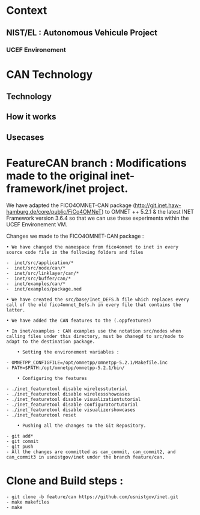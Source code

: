 # Context

## NIST/EL : Autonomous Vehicule Project 

### UCEF Environement

# CAN Technology

## Technology 

## How it works

## Usecases

# FeatureCAN branch : Modifications made to the original inet-framework/inet project. 

We have adapted the FICO4OMNET-CAN package (http://git.inet.haw-hamburg.de/core/public/FiCo4OMNeT) to OMNET ++ 5.2.1 & the latest INET Framework version 3.6.4 so that we can use these experiments within the UCEF Environement VM. 

Changes we made to the FICO4OMNET-CAN package : 

	• We have changed the namespace from fico4omnet to inet in every source code file in the following folders and files 
	
	-  inet/src/application/* 
	-  inet/src/node/can/* 
	-  inet/src/linklayer/can/*
	-  inet/src/buffer/can/*
	-  inet/examples/can/*
	-  inet/examples/package.ned
	
	• We have created the src/base/Inet_DEFS.h file which replaces every call of the old fico4omnet_Defs.h in every file that contains the latter.
	
	• We have added the CAN features to the (.oppfeatures)
	
	• In inet/examples : CAN examples use the notation src/nodes when calling files under this directory, must be chanegd to src/node to adapt to the destination package.

        • Setting the environement variables : 
	
	- OMNETPP_CONFIGFILE=/opt/omnetpp/omnetpp-5.2.1/Makefile.inc
	- PATH=$PATH:/opt/omnetpp/omnetpp-5.2.1/bin/
 
        • Configuring the features 
	
	- ./inet_featuretool disable wirelesstutorial
	- ./inet_featuretool disable wirelessshowcases
	- ./inet_featuretool disable visualizationtutorial
	- ./inet_featuretool disable configuratortutorial
	- ./inet_featuretool disable visualizershowcases
	- ./inet_featuretool reset

        • Pushing all the changes to the Git Repository. 

	- git add*
	- git commit
	- git push
	- All the changes are committed as can_commit, can_commit2, and can_commit3 in usnistgov/inet under the branch feature/can.

# Clone and Build steps : 

	- git clone -b feature/can https://github.com/usnistgov/inet.git
	- make makefiles
	- make

